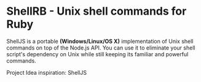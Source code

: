 # ShellRB - Unix shell commands for Ruby
ShellJS is a portable **(Windows/Linux/OS X)** implementation of Unix shell commands on top of the Node.js API. You can use it to eliminate your shell script's dependency on Unix while still keeping its familiar and powerful commands.

Project Idea inspiration: ShellJS
